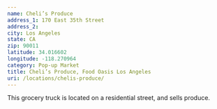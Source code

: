 ```yaml
---
name: Cheli’s Produce
address_1: 170 East 35th Street
address_2: 
city: Los Angeles
state: CA
zip: 90011
latitude: 34.016602
longitude: -118.270964
category: Pop-up Market
title: Cheli’s Produce, Food Oasis Los Angeles
uri: /locations/chelis-produce/
---
```

This grocery truck is located on a residential street, and sells produce.
